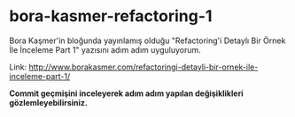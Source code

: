 # bora-kasmer-refactoring-1

Bora Kaşmer'in bloğunda yayınlamış olduğu "Refactoring'i Detaylı Bir Örnek İle İnceleme Part 1" yazısını adım adım uyguluyorum.  

Link: http://www.borakasmer.com/refactoringi-detayli-bir-ornek-ile-inceleme-part-1/

**Commit geçmişini inceleyerek adım adım yapılan değişiklikleri gözlemleyebilirsiniz.**
